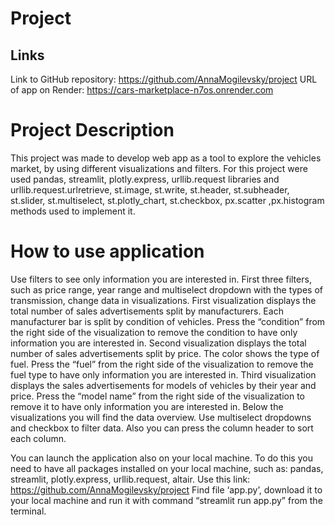 # Project

## Links
Link to GitHub repository: https://github.com/AnnaMogilevsky/project
URL of app on Render: https://cars-marketplace-n7os.onrender.com

# Project Description

This project was made to develop web app as a tool to explore the vehicles market, by using different visualizations and filters.
For this project were used pandas, streamlit, plotly.express, urllib.request libraries and urllib.request.urlretrieve, st.image, st.write, st.header, st.subheader, st.slider, st.multiselect, st.plotly_chart, st.checkbox, px.scatter ,px.histogram methods used to implement it.

# How to use application
Use filters to see only information you are interested in. First three filters, such as price range, year range and multiselect dropdown with the types of transmission,  change data in visualizations. 
First visualization displays the total number of sales advertisements split by manufacturers. Each manufacturer bar is split by condition of vehicles. Press the “condition” from the right side of the visualization to remove the condition to have only information you are interested in.
Second visualization displays  the total number of sales advertisements split by price. The color shows the type of fuel. Press the “fuel” from the right side of the visualization to remove the fuel type to have only information you are interested in.
Third visualization displays the sales advertisements for models of vehicles by their year and price. Press the “model name” from the right side of the visualization to remove it to have only information you are interested in.
Below the visualizations you will find the data overview. Use multiselect dropdowns and checkbox to filter data. Also you can press the column header to sort each column.

You can launch the application also on your local machine. 
To do this you need to have all packages installed on your local machine, such as: pandas, streamlit, plotly.express, urllib.request, altair.
Use this link: https://github.com/AnnaMogilevsky/project
Find file ‘app.py’, download it to your local machine and run it with command “streamlit run app.py” from the terminal. 